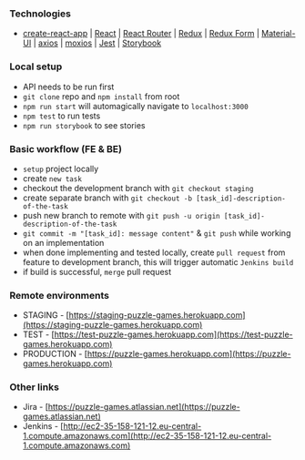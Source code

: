 ### Technologies
* [create-react-app](https://github.com/facebook/create-react-app) |
[React](https://reactjs.org) | [React Router](https://reacttraining.com/react-router) |
[Redux](https://redux.js.org) | [Redux Form](https://redux-form.com/7.3.0) |
[Material-UI](https://material-ui-next.com) |
[axios](https://github.com/axios/axios) | [moxios](https://github.com/axios/moxios) |
[Jest](https://facebook.github.io/jest) | [Storybook](https://storybook.js.org)
### Local setup
* API needs to be run first
* `git clone` repo and `npm install` from root
* `npm run start` will automagically navigate to `localhost:3000`
* `npm test` to run tests
* `npm run storybook` to see stories
### Basic workflow (FE & BE)
* `setup` project locally
* create `new task`
* checkout the development branch with `git checkout staging`
* create separate branch with `git checkout -b [task_id]-description-of-the-task`
* push new branch to remote with `git push -u origin [task_id]-description-of-the-task`
* `git commit -m "[task_id]: message content"` & `git push` while working on an implementation
* when done implementing and tested locally, create `pull request` from feature to development branch, this will trigger automatic `Jenkins build`
* if build is successful, `merge` pull request
### Remote environments
* STAGING - [https://staging-puzzle-games.herokuapp.com](https://staging-puzzle-games.herokuapp.com)
* TEST - [https://test-puzzle-games.herokuapp.com](https://test-puzzle-games.herokuapp.com)
* PRODUCTION - [https://puzzle-games.herokuapp.com](https://puzzle-games.herokuapp.com)
### Other links
* Jira - [https://puzzle-games.atlassian.net](https://puzzle-games.atlassian.net)
* Jenkins - [http://ec2-35-158-121-12.eu-central-1.compute.amazonaws.com](http://ec2-35-158-121-12.eu-central-1.compute.amazonaws.com)
